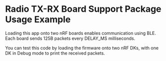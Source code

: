 # Radio TX-RX Board Support Package Usage Example

Loading this app onto two nRF boards enables communication using BLE.
Each board sends 125B packets every DELAY_MS milliseconds.

You can test this code by loading the firmware onto two nRF DKs, with one DK in Debug mode to print the received packets.
